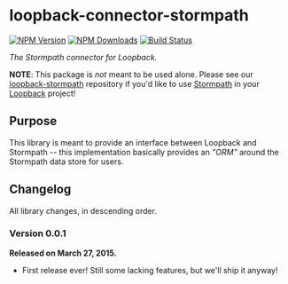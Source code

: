 # loopback-connector-stormpath

[![NPM Version](https://img.shields.io/npm/v/loopback-connector-stormpath.svg?style=flat)](https://npmjs.org/package/loopback-connector-stormpath)
[![NPM Downloads](http://img.shields.io/npm/dm/loopback-connector-stormpath.svg?style=flat)](https://npmjs.org/package/loopback-connector-stormpath)
[![Build Status](https://img.shields.io/travis/stormpath/loopback-connector-stormpath.svg?style=flat)](https://travis-ci.org/stormpath/loopback-connector-stormpath)

*The Stormpath connector for Loopback.*


**NOTE**: This package is *not* meant to be used alone.  Please see our
[loopback-stormpath][] repository if you'd like to use [Stormpath][] in your
[Loopback][] project!


## Purpose

This library is meant to provide an interface between Loopback and Stormpath --
this implementation basically provides an *"ORM"* around the Stormpath data
store for users.


## Changelog

All library changes, in descending order.


### Version 0.0.1

**Released on March 27, 2015.**

- First release ever!  Still some lacking features, but we'll ship it anyway!


  [loopback-stormpath]: https://github.com/stormpath/loopback-stormpath "loopback-stormpath on Github"
  [Stormpath]: https://stormpath.com/ "Stormpath User Management"
  [Loopback]: http://loopback.io/ "Loopback Node.js Web Framework"
